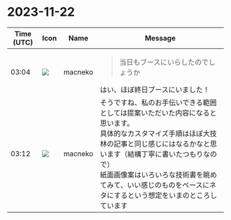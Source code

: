 # 2023-11-22

|Time (UTC)|Icon|Name|Message|
|---|---|---|---|
|03:04|![](https://avatars.slack-edge.com/2023-09-21/5922063967686_3dabeee470fec264ead6_72.jpg)|macneko|<blockquote>当日もブースにいらしたのでしょうか</blockquote>はい、ほぼ終日ブースにいました！|
|03:12|![](https://avatars.slack-edge.com/2023-09-21/5922063967686_3dabeee470fec264ead6_72.jpg)|macneko|そうですね、私のお手伝いできる範囲としては提案いただいた内容になると思います。<br>具体的なカスタマイズ手順はほぼ大技林の記事と同じ感じにはなるかなと思います（結構丁寧に書いたつもりなので）<br>紙面画像案はいろいろな技術書を眺めてみて、いい感じのものをベースにネタにするという想定をいまのところしています|
